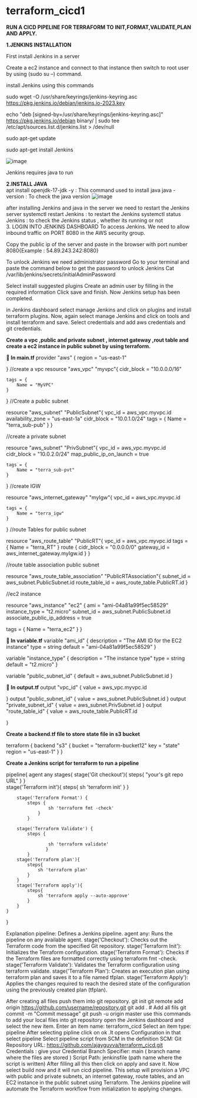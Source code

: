 # terraform_cicd1

**RUN A CICD PIPELINE FOR TERRAFORM TO INIT,FORMAT,VALIDATE,PLAN AND APPLY.**

**1.JENKINS INSTALLATION**

First install Jenkins in a server

Create a ec2 instance and connect to that instance then switch to root user by using
 (sudo su –) command.
 
install Jenkins using this commands 

sudo wget -O /usr/share/keyrings/jenkins-keyring.asc \
  https://pkg.jenkins.io/debian/jenkins.io-2023.key
  
echo "deb [signed-by=/usr/share/keyrings/jenkins-keyring.asc]" \
  https://pkg.jenkins.io/debian binary/ | sudo tee \
  /etc/apt/sources.list.d/jenkins.list > /dev/null
  
sudo apt-get update

sudo apt-get install Jenkins 

![image](https://github.com/user-attachments/assets/5d1f224b-2411-4782-a482-66fd26012cf2)

Jenkins requires java to run

**2.INSTALL JAVA**  
apt install openjdk-17-jdk -y : This command used to install java 
java -version : To check the java version
 ![image](https://github.com/user-attachments/assets/046e211b-694b-477a-8089-3aaf1c07f7d9)

after installing Jenkins and java in the server we need to restart the Jenkins server
systemctl restart Jenkins : to restart the Jenkins
systemctl status Jenkins : to check the Jenkins status , whether its running or not  
3. LOGIN INTO JENKINS DASHBOARD
To access Jenkins. We need to allow inbound traffic on PORT 8080 in the AWS security group.
  
Copy the public ip of the server and paste in the browser with port number 8080{Example : 54.89.243.242:8080}

  

 
To unlock Jenkins we need administrator password 
Go to your terminal and paste the command below to get the password to unlock Jenkins
 Cat /var/lib/jenkins/secrets/initialAdminPassword
 

Select install suggested plugins 
Create an admin user by filling in the required information 
Click save and finish.
Now Jenkins setup has been completed.
 

in Jenkins dashboard select manage Jenkins and click on plugins and install terraform plugins.
Now, again select manage Jenkins and click on tools and install terraform and save.
Select credentials and add aws credentials and git credentials.
 
**Create a vpc ,public and private subnet , internet gateway ,rout table and create a ec2 instance in public subnet by using terraform.**

**	In main.tf**
provider "aws" {
    region = "us-east-1"
    
  }
  //create a vpc
resource "aws_vpc" "myvpc"{
    cidr_block = "10.0.0.0/16"

    tags = {
        Name = "MyVPC"
    }
}
  //Create a public subnet

resource "aws_subnet" "PublicSubnet"{
    vpc_id = aws_vpc.myvpc.id
    availability_zone = "us-east-1a"
    cidr_block = "10.0.1.0/24"
    tags = {
        Name = "terra_sub-pub"
    }
}

  //create a private subnet

resource "aws_subnet" "PrivSubnet"{
    vpc_id = aws_vpc.myvpc.id
    cidr_block = "10.0.2.0/24"
    map_public_ip_on_launch = true

    tags = {
        Name = "terra_sub-pvt"
    }

}
  //create IGW

resource "aws_internet_gateway" "myIgw"{
    vpc_id = aws_vpc.myvpc.id

    tags = {
        Name = "terra_igw"
    }
}
  //route Tables for public subnet

resource "aws_route_table" "PublicRT"{
    vpc_id = aws_vpc.myvpc.id
    tags = {
        Name = "terra_RT"
    }
    route {
        cidr_block = "0.0.0.0/0"
        gateway_id = aws_internet_gateway.myIgw.id
    }
}
 
  //route table association public subnet 

resource "aws_route_table_association" "PublicRTAssociation"{
    subnet_id = aws_subnet.PublicSubnet.id
    route_table_id = aws_route_table.PublicRT.id
}

//ec2 instance

resource "aws_instance" "ec2" {
  ami           = "ami-04a81a99f5ec58529"
  instance_type = "t2.micro"
  subnet_id =  aws_subnet.PublicSubnet.id
  associate_public_ip_address = true

  tags = {
    Name = "terra_ec2"
  }
}



**	In variable.tf**
variable "ami_id" {
  description = "The AMI ID for the EC2 instance"
  type        = string
  default = "ami-04a81a99f5ec58529"
}

variable "instance_type" {
  description = "The instance type"
  type        = string
  default = "t2.micro"
}

variable "public_subnet_id" {
  default = aws_subnet.PublicSubnet.id
}



**	In output.tf**
output "vpc_id" {
    value = aws_vpc.myvpc.id
  
}
output "public_subnet_id" {
  value = aws_subnet.PublicSubnet.id
}
output "private_subnet_id" {
  value = aws_subnet.PrivSubnet.id
}
output "route_table_id" {
    value = aws_route_table.PublicRT.id
  
}

**Create a backend.tf file to store state file in s3 bucket**

terraform {
  backend "s3" {
    bucket         = "terraform-bucket12"
    key            = "state"
    region         = "us-east-1"
  }
}




**Create a Jenkins script for terraform to run a pipeline**

pipeline{
    agent any
    stages{
        stage('Git checkout'){
            steps{
                "your's git repo URL"
            }
        }    
        stage('Terraform init'){
            steps{
                sh 'terraform init'
            }
        }

        stage('Terraform Format') {
            steps {
                    sh 'terraform fmt -check'
                }
            }

        stage('Terraform Validate') {
            steps {
            
                    sh 'terraform validate'
                   }
            }
        stage('Terraform plan'){
            steps{
                sh 'terraform plan'
            }
        }           
        stage('Terraform apply'){
            steps{
                sh 'terraform apply --auto-approve'
            }
        }
    }
}

Explanation 
pipeline: Defines a Jenkins pipeline.
agent any: Runs the pipeline on any available agent.
stage('Checkout'): Checks out the Terraform code from the specified Git repository.
stage('Terraform Init'): Initializes the Terraform configuration.
stage('Terraform Format'): Checks if the Terraform files are formatted correctly using terraform fmt -check.
stage('Terraform Validate'): Validates the Terraform configuration using terraform validate.
stage('Terraform Plan'): Creates an execution plan using terraform plan and saves it to a file named tfplan.
stage('Terraform Apply'): Applies the changes required to reach the desired state of the configuration using the previously created plan (tfplan).

After creating all files push them into git repository.
git init 
git remote add origin https://github.com/username/repository.git
git add . # Add all fils
git commit -m "Commit message"
git push -u origin master
use this commands to add your local files into git repository
open the Jenkins dashboard and select the new item.
Enter an item name: terraform_cicd 
Select an item type: pipeline 
After selecting pipline click on ok .It opens Configuration in that select pipeline 
Select pipeline script from SCM in the definition
SCM: Git
Repository URL: https://github.com/ajayguvva/terraform_cicd.git
Credentials : give your  Credential
Branch Specifier: main ( branch name where the files are stored )
Script Path: jenkinsfile  (path name where the script is written)
After filling all this then click on apply and save it.
Now select build now and it will run cicd pipeline.
This setup will provision a VPC with public and private subnets, an internet gateway, route tables, and an EC2 instance in the public subnet using Terraform. The Jenkins pipeline will automate the Terraform workflow from initialization to applying changes.
